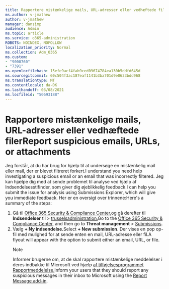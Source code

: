 ```yaml
---
title: Rapportere mistænkelige mails, URL-adresser eller vedhæftede filer
ms.author: v-jmathew
author: v-jmathew
manager: dansimp
audience: Admin
ms.topic: article
ms.service: o365-administration
ROBOTS: NOINDEX, NOFOLLOW
localization_priority: Normal
ms.collection: Adm_O365
ms.custom:
- "9000760"
- "7391"
ms.openlocfilehash: 15efe9acf4fab9ced09674784ea130b5ddfd645d
ms.sourcegitcommit: 60c504f3ac187eaf1141b3ba701d9e0633bdd968
ms.translationtype: MT
ms.contentlocale: da-DK
ms.lasthandoff: 03/08/2021
ms.locfileid: "50693188"
---
```

# <a name="report-suspicious-emails-urls-or-attachments"></a><span data-ttu-id="b988d-102">Rapportere mistænkelige mails, URL-adresser eller vedhæftede filer</span><span class="sxs-lookup"><span data-stu-id="b988d-102">Report suspicious emails, URLs, or attachments</span></span>

<span data-ttu-id="b988d-103">Jeg forstår, at du har brug for hjælp til at undersøge en mistænkelig mail eller mail, der er blevet filtreret forkert.</span><span class="sxs-lookup"><span data-stu-id="b988d-103">I understand you need help investigating a suspicious email or an email that was incorrectly filtered.</span></span> <span data-ttu-id="b988d-104">Jeg kan hjælpe dig med at sende problemet til analyse ved hjælp af Indsendelsesstifinder, som giver dig øjeblikkelig feedback.</span><span class="sxs-lookup"><span data-stu-id="b988d-104">I can help you submit the issue for analysis using Submissions Explorer, which will give you immediate feedback.</span></span> <span data-ttu-id="b988d-105">Her er en oversigt over trinnene:</span><span class="sxs-lookup"><span data-stu-id="b988d-105">Here's a summary of the steps:</span></span>

1. <span data-ttu-id="b988d-106">Gå til [Office 365 Security & Compliance Center,](https://go.microsoft.com/fwlink/p/?linkid=2077143)og gå derefter til **Indsendelser** til  >  [trusselsadministration.](https://go.microsoft.com/fwlink/?linkid=2101521)</span><span class="sxs-lookup"><span data-stu-id="b988d-106">Go to the [Office 365 Security & Compliance Center](https://go.microsoft.com/fwlink/p/?linkid=2077143), and then go to **Threat management** > [Submissions](https://go.microsoft.com/fwlink/?linkid=2101521).</span></span>
2. <span data-ttu-id="b988d-107">Vælg **+ Ny indsendelse.**</span><span class="sxs-lookup"><span data-stu-id="b988d-107">Select **+ New submission**.</span></span> <span data-ttu-id="b988d-108">Der vises en pop op-fil med mulighed for at sende enten en mail, URL-adresse eller fil.</span><span class="sxs-lookup"><span data-stu-id="b988d-108">A flyout will appear with the option to submit either an email, URL, or file.</span></span>
    > [!NOTE]
    > <span data-ttu-id="b988d-109">Informer brugerne om, at de skal rapportere mistænkelige meddelelser i deres indbakke til Microsoft ved hjælp [af tilføjelsesprogrammet Rapportmeddelelse.](https://go.microsoft.com/fwlink/?linkid=2092385)</span><span class="sxs-lookup"><span data-stu-id="b988d-109">Inform your users that they should report any suspicious messages in their inbox to Microsoft using the [Report Message add-in](https://go.microsoft.com/fwlink/?linkid=2092385).</span></span>
